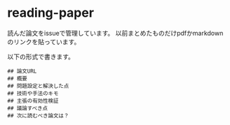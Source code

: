 # reading-paper
読んだ論文をissueで管理しています。
以前まとめたものだけpdfかmarkdownのリンクを貼っています。

以下の形式で書きます。
```
## 論文URL
## 概要
## 問題設定と解決した点
## 技術や手法のキモ
## 主張の有効性検証
## 議論すべき点
## 次に読むべき論文は？
```
